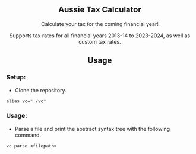 <h2 align="center">Aussie Tax Calculator</h2>
<p align="center"> Calculate your tax for the coming financial year! </p>
<p align="center"> Supports tax rates for all financial years 2013-14 to 2023-2024, as well as custom tax rates.</p>

<h2 align="center">Usage</h2>

### Setup:

- Clone the repository.

```
alias vc="./vc"
```

### Usage:

- Parse a file and print the abstract syntax tree with the following command.

```
vc parse <filepath>
```

